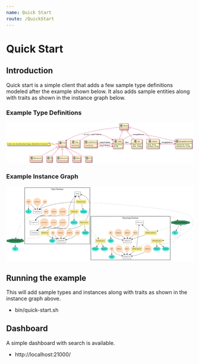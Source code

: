 ```yaml
---
name: Quick Start
route: /QuickStart
---
```


# Quick Start

## Introduction
Quick start is a simple client that adds a few sample type definitions modeled after the example shown below.
It also adds sample entities along with traits as shown in the instance graph below.


### Example Type Definitions

<img src="public/images/twiki/guide-class-diagram.png"/>


### Example Instance Graph

<img src="public/images/twiki/guide-instance-graph.png"/>


## Running the example

This will add sample types and instances along with traits as shown in the instance graph above.

   * bin/quick-start.sh

## Dashboard
A simple dashboard with search is available.

   * http://localhost:21000/


